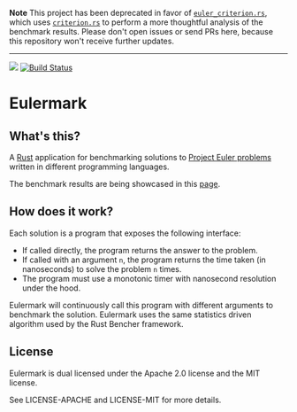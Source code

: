 **Note** This project has been deprecated in favor of
[`euler_criterion.rs`](https://github.com/japaric/euler_criterion.rs), which
uses [`criterion.rs`](https://github.com/japaric/criterion.rs) to perform a
more thoughtful analysis of the benchmark results. Please don't open issues or
send PRs here, because this repository won't receive further updates.

---

![](https://projecteuler.net/profile/japaric.png)
[![Build Status](https://travis-ci.org/japaric/eulermark.rs.svg?branch=master)](https://travis-ci.org/japaric/eulermark.rs)

# Eulermark

## What's this?

A [Rust](http://www.rust-lang.org/) application for benchmarking solutions to
[Project Euler problems](https://projecteuler.net/problems) written in
different programming languages.

The benchmark results are being showcased in this
[page](http://japaric.github.io/eulermark.rs).

## How does it work?

Each solution is a program that exposes the following interface:

* If called directly, the program returns the answer to the problem.
* If called with an argument `n`, the program returns the time taken (in
  nanoseconds) to solve the problem `n` times.
* The program must use a monotonic timer with nanosecond resolution under the
  hood.

Eulermark will continuously call this program with different arguments to
benchmark the solution. Eulermark uses the same statistics driven algorithm
used by the Rust Bencher framework.

## License

Eulermark is dual licensed under the Apache 2.0 license and the MIT license.

See LICENSE-APACHE and LICENSE-MIT for more details.
